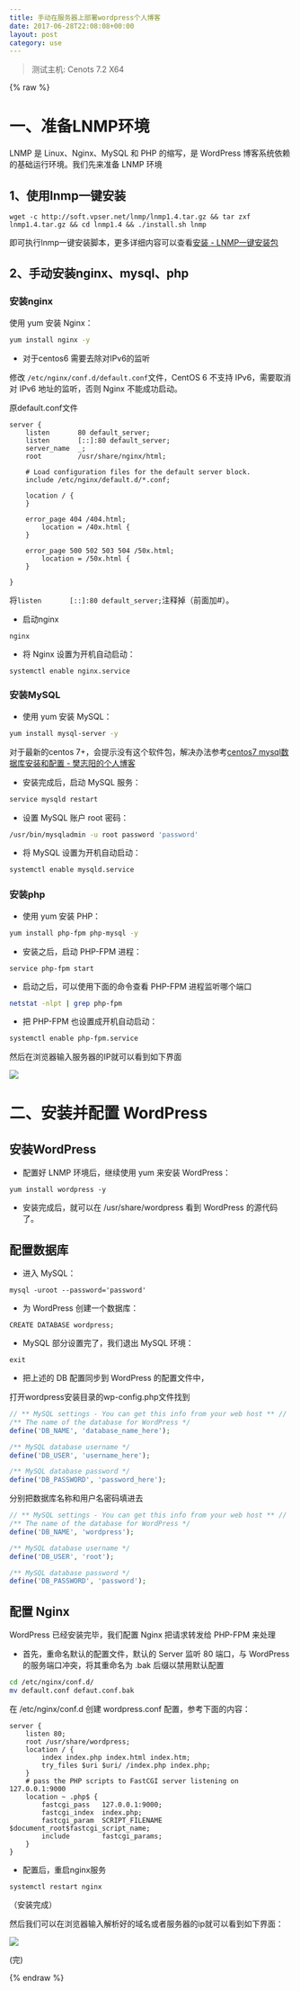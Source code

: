 ```yaml
---
title: 手动在服务器上部署wordpress个人博客
date: 2017-06-28T22:08:08+00:00
layout: post
category: use
---
```


> 测试主机: Cenots 7.2 X64 

{% raw %}

# 一、准备LNMP环境

LNMP 是 Linux、Nginx、MySQL 和 PHP 的缩写，是 WordPress 博客系统依赖的基础运行环境。我们先来准备 LNMP 环境

## 1、使用lnmp一键安装

```
wget -c http://soft.vpser.net/lnmp/lnmp1.4.tar.gz && tar zxf lnmp1.4.tar.gz && cd lnmp1.4 && ./install.sh lnmp
```

即可执行lnmp一键安装脚本，更多详细内容可以查看[安装 - LNMP一键安装包](https://lnmp.org/install.html)

## 2、手动安装nginx、mysql、php

### 安装nginx

使用 yum 安装 Nginx：

```zsh
yum install nginx -y
```

- 对于centos6 需要去除对IPv6的监听


修改 `/etc/nginx/conf.d/default.conf`文件，CentOS 6 不支持 IPv6，需要取消对 IPv6 地址的监听，否则 Nginx 不能成功启动。

原default.conf文件

```
server {
    listen       80 default_server;
    listen       [::]:80 default_server;
    server_name  _;
    root         /usr/share/nginx/html;

    # Load configuration files for the default server block.
    include /etc/nginx/default.d/*.conf;

    location / {
    }

    error_page 404 /404.html;
        location = /40x.html {
    }

    error_page 500 502 503 504 /50x.html;
        location = /50x.html {
    }

}
```

将`listen       [::]:80 default_server;`注释掉（前面加#）。

- 启动nginx

```
nginx
```

- 将 Nginx 设置为开机自动启动：

```
systemctl enable nginx.service
```

### 安装MySQL

- 使用 yum 安装 MySQL：

```zsh
yum install mysql-server -y
```

对于最新的centos 7+，会提示没有这个软件包，解决办法参考[centos7 mysql数据库安装和配置 - 樊志阳的个人博客](https://fanzhiyang.com/blog/centos-mysqlserver/)

- 安装完成后，启动 MySQL 服务：

```zsh
service mysqld restart
```

- 设置 MySQL 账户 root 密码：

```zsh
/usr/bin/mysqladmin -u root password 'password'
```

- 将 MySQL 设置为开机自动启动：

```zsh
systemctl enable mysqld.service
```

### 安装php

- 使用 yum 安装 PHP：

```zsh
yum install php-fpm php-mysql -y
```

- 安装之后，启动 PHP-FPM 进程：

```
service php-fpm start
```

- 启动之后，可以使用下面的命令查看 PHP-FPM 进程监听哪个端口

```zsh
netstat -nlpt | grep php-fpm
```

- 把 PHP-FPM 也设置成开机自动启动：

```zsh
systemctl enable php-fpm.service
```

然后在浏览器输入服务器的IP就可以看到如下界面

![](/pics/2017/06/TIMscreenshot20170628114655.png)

# 二、安装并配置 WordPress

## 安装WordPress

- 配置好 LNMP 环境后，继续使用 yum 来安装 WordPress：

```
yum install wordpress -y
```

- 安装完成后，就可以在 /usr/share/wordpress 看到 WordPress 的源代码了。

## 配置数据库

- 进入 MySQL：

```
mysql -uroot --password='password'
```

- 为 WordPress 创建一个数据库：

```
CREATE DATABASE wordpress;
```

- MySQL 部分设置完了，我们退出 MySQL 环境：

```
exit
```

- 把上述的 DB 配置同步到 WordPress 的配置文件中，

打开wordpress安装目录的wp-config.php文件找到

```php
// ** MySQL settings - You can get this info from your web host ** //
/** The name of the database for WordPress */
define('DB_NAME', 'database_name_here');

/** MySQL database username */
define('DB_USER', 'username_here');

/** MySQL database password */
define('DB_PASSWORD', 'password_here');
```

分别把数据库名称和用户名密码填进去

```php
// ** MySQL settings - You can get this info from your web host ** //
/** The name of the database for WordPress */
define('DB_NAME', 'wordpress');

/** MySQL database username */
define('DB_USER', 'root');

/** MySQL database password */
define('DB_PASSWORD', 'password');
```

## 配置 Nginx

WordPress 已经安装完毕，我们配置 Nginx 把请求转发给 PHP-FPM 来处理

- 首先，重命名默认的配置文件，默认的 Server 监听 80 端口，与 WordPress 的服务端口冲突，将其重命名为 .bak 后缀以禁用默认配置

```zsh
cd /etc/nginx/conf.d/
mv default.conf defaut.conf.bak
```

在 /etc/nginx/conf.d 创建 wordpress.conf 配置，参考下面的内容：

```
server {
    listen 80;
    root /usr/share/wordpress;
    location / {
        index index.php index.html index.htm;
        try_files $uri $uri/ /index.php index.php;
    }
    # pass the PHP scripts to FastCGI server listening on 127.0.0.1:9000
    location ~ .php$ {
        fastcgi_pass   127.0.0.1:9000;
        fastcgi_index  index.php;
        fastcgi_param  SCRIPT_FILENAME  $document_root$fastcgi_script_name;
        include        fastcgi_params;
    }
}
```

- 配置后，重启nginx服务

```
systemctl restart nginx
```

（安装完成）

然后我们可以在浏览器输入解析好的域名或者服务器的ip就可以看到如下界面：

![](/pics/2017/06/TIMscreenshot20170628104823.png)

(完)

{% endraw %}
